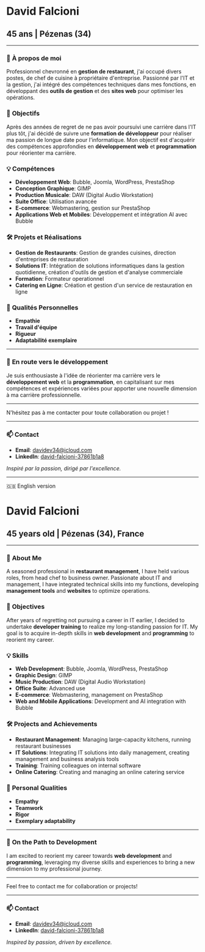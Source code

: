 # David Falcioni

## 45 ans | Pézenas (34)

---

### 🌟 **À propos de moi**
Professionnel chevronné en **gestion de restaurant**, j'ai occupé divers postes, de chef de cuisine à propriétaire d'entreprise. Passionné par l'IT et la gestion, j'ai intégré des compétences techniques dans mes fonctions, en développant des **outils de gestion** et des **sites web** pour optimiser les opérations.

### 🎯 **Objectifs**
Après des années de regret de ne pas avoir poursuivi une carrière dans l'IT plus tôt, j'ai décidé de suivre une **formation de développeur** pour réaliser ma passion de longue date pour l'informatique. Mon objectif est d'acquérir des compétences approfondies en **développement web** et **programmation** pour réorienter ma carrière.

### 💡 **Compétences**
- **Développement Web**: Bubble, Joomla, WordPress, PrestaShop
- **Conception Graphique**: GIMP
- **Production Musicale**: DAW (Digital Audio Workstation)
- **Suite Office**: Utilisation avancée
- **E-commerce**: Webmastering, gestion sur PrestaShop
- **Applications Web et Mobiles**: Développement et intégration AI avec Bubble

### 🛠️ **Projets et Réalisations**
- **Gestion de Restaurants**: Gestion de grandes cuisines, direction d'entreprises de restauration
- **Solutions IT**: Intégration de solutions informatiques dans la gestion quotidienne, création d'outils de gestion et d'analyse commerciale
- **Formation**: Formateur operationnel
- **Catering en Ligne**: Création et gestion d'un service de restauration en ligne

### 🤝 **Qualités Personnelles**
- **Empathie**
- **Travail d'équipe**
- **Rigueur**
- **Adaptabilité exemplaire**

---

### 🚀 **En route vers le développement**

Je suis enthousiaste à l'idée de réorienter ma carrière vers le **développement web** et la **programmation**, en capitalisant sur mes compétences et expériences variées pour apporter une nouvelle dimension à ma carrière professionnelle.

---

N'hésitez pas à me contacter pour toute collaboration ou projet !

---

### 📫 **Contact**
- **Email**: [davidev34@icloud.com](mailto:davidev34@icloud.com)
- **LinkedIn**: [david-falcioni-37861b1a8](https://www.linkedin.com/in/david-falcioni-37861b1a8/)

*Inspiré par la passion, dirigé par l'excellence.*

---

:gb: English version

# David Falcioni

## 45 years old | Pézenas (34), France

---

### 🌟 **About Me**
A seasoned professional in **restaurant management**, I have held various roles, from head chef to business owner. Passionate about IT and management, I have integrated technical skills into my functions, developing **management tools** and **websites** to optimize operations.

### 🎯 **Objectives**
After years of regretting not pursuing a career in IT earlier, I decided to undertake **developer training** to realize my long-standing passion for IT. My goal is to acquire in-depth skills in **web development** and **programming** to reorient my career.

### 💡 **Skills**
- **Web Development**: Bubble, Joomla, WordPress, PrestaShop
- **Graphic Design**: GIMP
- **Music Production**: DAW (Digital Audio Workstation)
- **Office Suite**: Advanced use
- **E-commerce**: Webmastering, management on PrestaShop
- **Web and Mobile Applications**: Development and AI integration with Bubble

### 🛠️ **Projects and Achievements**
- **Restaurant Management**: Managing large-capacity kitchens, running restaurant businesses
- **IT Solutions**: Integrating IT solutions into daily management, creating management and business analysis tools
- **Training**: Training colleagues on internal software
- **Online Catering**: Creating and managing an online catering service

### 🤝 **Personal Qualities**
- **Empathy**
- **Teamwork**
- **Rigor**
- **Exemplary adaptability**

---

### 🚀 **On the Path to Development**

I am excited to reorient my career towards **web development** and **programming**, leveraging my diverse skills and experiences to bring a new dimension to my professional journey.

---

Feel free to contact me for collaboration or projects!

---

### 📫 **Contact**
- **Email**: [davidev34@icloud.com](mailto:davidev34@icloud.com)
- **LinkedIn**: [david-falcioni-37861b1a8](https://www.linkedin.com/in/david-falcioni-37861b1a8/)

*Inspired by passion, driven by excellence.*
